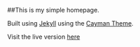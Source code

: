 ##This is my simple homepage.

Built using [Jekyll](https://jekyllrb.com/) using the  [Cayman Theme](https://jasonlong.github.io/cayman-theme/).

Visit the live version [here](LukeStorry.co.uk)
